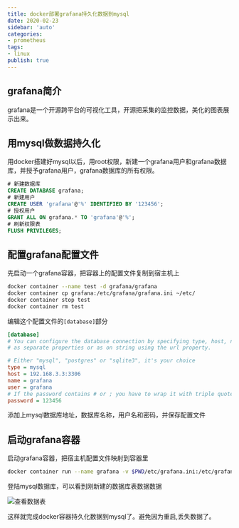 ```yaml
---
title: docker部署grafana持久化数据到mysql
date: 2020-02-23
sidebar: 'auto'
categories:
- prometheus
tags:
- linux
publish: true
---
```


## grafana简介

grafana是一个开源跨平台的可视化工具，开源把采集的监控数据，美化的图表展示出来。


## 用mysql做数据持久化

用docker搭建好mysql以后，用root权限，新建一个grafana用户和grafana数据库，并授予grafana用户，grafana数据库的所有权限。

```sql
# 新建数据库
CREATE DATABASE grafana;
# 新建用户
CREATE USER 'grafana'@'%' IDENTIFIED BY '123456';
# 授权用户
GRANT ALL ON grafana.* TO 'grafana'@'%';
# 刷新权限表
FLUSH PRIVILEGES;
```

## 配置grafana配置文件

先启动一个grafana容器，把容器上的配置文件复制到宿主机上

```bash
docker container --name test -d grafana/grafana
docker container cp grafana:/etc/grafana/grafana.ini ~/etc/
docker container stop test
docker container rm test
```
编辑这个配置文件的`[database]`部分

```ini
[database]
# You can configure the database connection by specifying type, host, name, user and password
# as separate properties or as on string using the url property.

# Either "mysql", "postgres" or "sqlite3", it's your choice
type = mysql
host = 192.168.3.3:3306
name = grafana
user = grafana
# If the password contains # or ; you have to wrap it with triple quotes. Ex """#password;"""
password = 123456
```

添加上mysql数据库地址，数据库名称，用户名和密码，并保存配置文件

## 启动grafana容器

启动grafana容器，把宿主机配置文件映射到容器里

```bash
docker container run --name grafana -v $PWD/etc/grafana.ini:/etc/grafana/grafana.ini  -p 3000:3000 -v /etc/localtime:/etc/localtime -d grafana/grafana
```

登陆mysql数据库，可以看到刚新建的数据库表数据数据

![查看数据表](https://img.array.fun/img/2020/02/24/twa0d18it5fgcwt.webp)

这样就完成docker容器持久化数据到mysql了。避免因为重启,丢失数据了。
